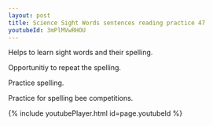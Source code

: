 ```yaml
---
layout: post
title: Science Sight Words sentences reading practice 47
youtubeId: 3mPlMVwRHOU
---
```

 
 
Helps to learn sight words and their spelling.

Opportunitiy to repeat the spelling. 

Practice spelling. 
 
Practice for spelling bee competitions. 
 
{% include youtubePlayer.html id=page.youtubeId %}
 
 
